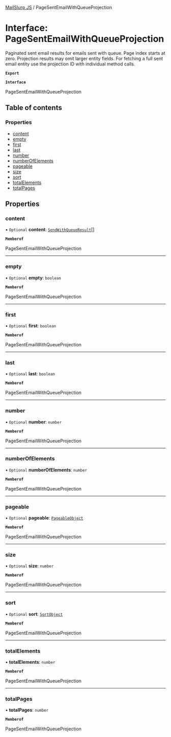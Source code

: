 [MailSlurp JS](../README.md) / PageSentEmailWithQueueProjection

# Interface: PageSentEmailWithQueueProjection

Paginated sent email results for emails sent with queue. Page index starts at zero. Projection results may omit larger entity fields. For fetching a full sent email entity use the projection ID with individual method calls.

**`Export`**

**`Interface`**

PageSentEmailWithQueueProjection

## Table of contents

### Properties

- [content](PageSentEmailWithQueueProjection.md#content)
- [empty](PageSentEmailWithQueueProjection.md#empty)
- [first](PageSentEmailWithQueueProjection.md#first)
- [last](PageSentEmailWithQueueProjection.md#last)
- [number](PageSentEmailWithQueueProjection.md#number)
- [numberOfElements](PageSentEmailWithQueueProjection.md#numberofelements)
- [pageable](PageSentEmailWithQueueProjection.md#pageable)
- [size](PageSentEmailWithQueueProjection.md#size)
- [sort](PageSentEmailWithQueueProjection.md#sort)
- [totalElements](PageSentEmailWithQueueProjection.md#totalelements)
- [totalPages](PageSentEmailWithQueueProjection.md#totalpages)

## Properties

### content

• `Optional` **content**: [`SendWithQueueResult`](SendWithQueueResult.md)[]

**`Memberof`**

PageSentEmailWithQueueProjection

___

### empty

• `Optional` **empty**: `boolean`

**`Memberof`**

PageSentEmailWithQueueProjection

___

### first

• `Optional` **first**: `boolean`

**`Memberof`**

PageSentEmailWithQueueProjection

___

### last

• `Optional` **last**: `boolean`

**`Memberof`**

PageSentEmailWithQueueProjection

___

### number

• `Optional` **number**: `number`

**`Memberof`**

PageSentEmailWithQueueProjection

___

### numberOfElements

• `Optional` **numberOfElements**: `number`

**`Memberof`**

PageSentEmailWithQueueProjection

___

### pageable

• `Optional` **pageable**: [`PageableObject`](PageableObject.md)

**`Memberof`**

PageSentEmailWithQueueProjection

___

### size

• `Optional` **size**: `number`

**`Memberof`**

PageSentEmailWithQueueProjection

___

### sort

• `Optional` **sort**: [`SortObject`](SortObject.md)

**`Memberof`**

PageSentEmailWithQueueProjection

___

### totalElements

• **totalElements**: `number`

**`Memberof`**

PageSentEmailWithQueueProjection

___

### totalPages

• **totalPages**: `number`

**`Memberof`**

PageSentEmailWithQueueProjection
